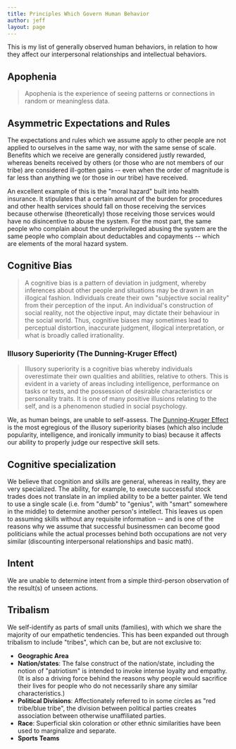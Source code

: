 ```yaml
---
title: Principles Which Govern Human Behavior
author: jeff
layout: page
---
```


This is my list of generally observed human behaviors, in relation to how they affect our interpersonal relationships and intellectual behaviors.

## Apophenia

> Apophenia is the experience of seeing patterns or connections in random or meaningless data.

## Asymmetric Expectations and Rules

The expectations and rules which we assume apply to other people are not applied to ourselves in the same way, nor with the same sense of scale. Benefits which we receive are generally considered justly rewarded, whereas beneits received by others (or those who are not members of our tribe) are considered ill-gotten gains -- even when the order of magnitude is far less than anything we (or those in our tribe) have received.

An excellent example of this is the "moral hazard" built into health insurance. It stipulates that a certain amount of the burden for procedures and other health services should fall on those receiving the services because otherwise (theoretically) those receiving those services would have no disincentive to abuse the system. For the most part, the same people who complain about the underprivileged abusing the system are the same people who complain about deductables and copayments -- which are elements of the moral hazard system.

## Cognitive Bias

> A cognitive bias is a pattern of deviation in judgment, whereby inferences about other people and situations may be drawn in an illogical fashion. Individuals create their own "subjective social reality" from their perception of the input. An individual's construction of social reality, not the objective input, may dictate their behaviour in the social world. Thus, cognitive biases may sometimes lead to perceptual distortion, inaccurate judgment, illogical interpretation, or what is broadly called irrationality.

### Illusory Superiority (The Dunning-Kruger Effect)

> Illusory superiority is a cognitive bias whereby individuals overestimate their own qualities and abilities, relative to others. This is evident in a variety of areas including intelligence, performance on tasks or tests, and the possession of desirable characteristics or personality traits. It is one of many positive illusions relating to the self, and is a phenomenon studied in social psychology.

We, as human beings, are unable to self-assess. The [Dunning-Kruger Effect](http://en.wikipedia.org/wiki/Dunning%E2%80%93Kruger_effect) is the most egregious of the illusory superiority biases (which also include popularity, intelligence, and ironically immunity to bias) because it affects our ability to properly judge our respective skill sets.

## Cognitive specialization

We believe that cognition and skills are general, whereas in reality, they are very specialized. The ability, for example, to execute successful stock trades does not translate in an implied ability to be a better painter. We tend to use a single scale (i.e. from "dumb" to "genius", with "smart" somewhere in the middle) to determine another person's intellect. This leaves us open to assuming skills without any requisite information -- and is one of the reasons why we assume that successful businessmen can become good politicians while the actual processes behind both occupations are not very similar (discounting interpersonal relationships and basic math).

## Intent

We are unable to determine intent from a simple third-person observation of the result(s) of unseen actions.

## Tribalism

We self-identify as parts of small units (families), with which we share the majority of our empathetic tendencies. This has been expanded out through tribalism to include "tribes", which can be, but are not exclusive to:

  * **Geographic Area**
  * **Nation/states**: The false construct of the nation/state, including the notion of "patriotism" is intended to invoke intense loyalty and empathy. (It is also a driving force behind the reasons why people would sacrifice their lives for people who do not necessarily share any similar characteristics.)
  * **Political Divisions**: Affectionately referred to in some circles as "red tribe/blue tribe", the division between political parties creates association between otherwise unaffiliated parties.
  * **Race**: Superficial skin coloration or other ethnic similarities have been used to marginalize and separate.
  * **Sports Teams**
